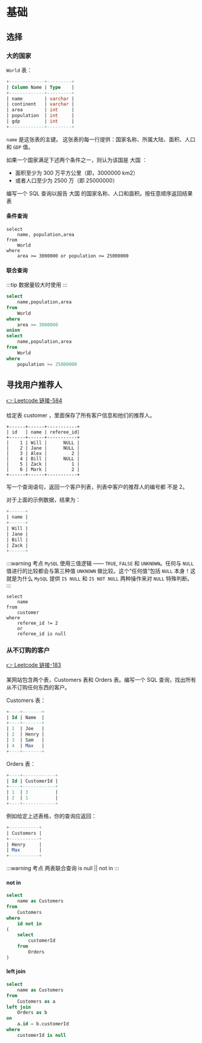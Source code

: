 # 基础

## 选择

### 大的国家
`World` 表：
```sql
+-------------+---------+
| Column Name | Type    |
+-------------+---------+
| name        | varchar |
| continent   | varchar |
| area        | int     |
| population  | int     |
| gdp         | int     |
+-------------+---------+
```
`name` 是这张表的主键。
这张表的每一行提供：国家名称、所属大陆、面积、人口和 `GDP` 值。

如果一个国家满足下述两个条件之一，则认为该国是 大国 ：

- 面积至少为 300 万平方公里（即，3000000 km2）
- 或者人口至少为 2500 万（即 25000000）

编写一个 SQL 查询以报告 大国 的国家名称、人口和面积。按任意顺序返回结果表
#### 条件查询
```plsql
select
    name, population,area 
from
    World 
where 
    area >= 3000000 or population >= 25000000
```
#### 联合查询
:::tip
数据量较大时使用
:::

```sql
select 
    name,population,area
from 
    World
where 
    area >= 3000000
union
select 
    name,population,area
from 
    World
where 
    population >= 25000000
```

## 寻找用户推荐人
[👉 Leetcode 链接-584](https://leetcode.cn/problems/find-customer-referee/)

给定表 customer ，里面保存了所有客户信息和他们的推荐人。
```plsql
+------+------+-----------+
| id   | name | referee_id|
+------+------+-----------+
|    1 | Will |      NULL |
|    2 | Jane |      NULL |
|    3 | Alex |         2 |
|    4 | Bill |      NULL |
|    5 | Zack |         1 |
|    6 | Mark |         2 |
+------+------+-----------+
```
写一个查询语句，返回一个客户列表，列表中客户的推荐人的编号都 不是 2。

对于上面的示例数据，结果为：
```sql
+------+
| name |
+------+
| Will |
| Jane |
| Bill |
| Zack |
+------+
```
:::warning 考点
`MySQL` 使用三值逻辑 —— `TRUE`, `FALSE` 和 `UNKNOWN`。任何与 `NULL` 值进行的比较都会与第三种值 `UNKNOWN` 做比较。这个“任何值”包括 `NULL` 本身！这就是为什么 `MySQL` 提供 `IS NULL` 和 `IS NOT NULL` 两种操作来对 `NULL` 特殊判断。
:::
```plsql
select
    name
from
    customer
where
    referee_id != 2
    or
    referee_id is null
```

### 从不订购的客户
[👉 Leetcode 链接-183](https://leetcode.cn/problems/customers-who-never-order/)


某网站包含两个表，Customers 表和 Orders 表。编写一个 SQL 查询，找出所有从不订购任何东西的客户。

Customers 表：
```sql
+----+-------+
| Id | Name  |
+----+-------+
| 1  | Joe   |
| 2  | Henry |
| 3  | Sam   |
| 4  | Max   |
+----+-------+
```
Orders 表：
```sql
+----+------------+
| Id | CustomerId |
+----+------------+
| 1  | 3          |
| 2  | 1          |
+----+------------+
```
例如给定上述表格，你的查询应返回：
```sql
+-----------+
| Customers |
+-----------+
| Henry     |
| Max       |
+-----------+
```

:::warning 考点
两表联合查询 is null || not in
:::

#### not in
```sql
select 
    name as Customers
from
    Customers
where 
    id not in
(
    select
        customerId
    from 
        Orders 
)
```
#### left join
```sql
select 
    name as Customers
from
    Customers as a
left join
    Orders as b
on
    a.id = b.customerId
where
    customerId is null
```
